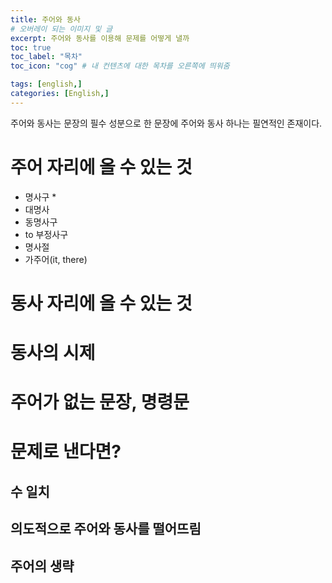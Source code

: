 ```yaml
---
title: 주어와 동사
# 오버레이 되는 이미지 및 글
excerpt: 주어와 동사를 이용해 문제를 어떻게 낼까
toc: true
toc_label: "목차"
toc_icon: "cog" # 내 컨텐츠에 대한 목차를 오른쪽에 띄워줌

tags: [english,]
categories: [English,]
---
```


주어와 동사는 문장의 필수 성분으로 한 문장에 주어와 동사 하나는 필연적인 존재이다.

# 주어 자리에 올 수 있는 것
* 명사구
    * 
* 대명사
* 동명사구
* to 부정사구
* 명사절
* 가주어(it, there)

# 동사 자리에 올 수 있는 것

# 동사의 시제

# 주어가 없는 문장, 명령문

# 문제로 낸다면?
## 수 일치
## 의도적으로 주어와 동사를 떨어뜨림
## 주어의 생략